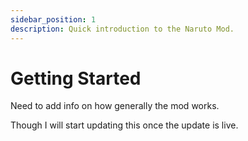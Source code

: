 ```yaml
---
sidebar_position: 1
description: Quick introduction to the Naruto Mod.
---
```


# Getting Started

Need to add info on how generally the mod works.

Though I will start updating this once the update is live.
